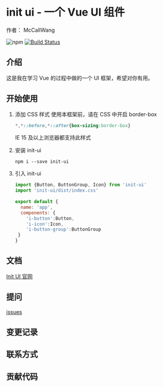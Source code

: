 # init ui - 一个 Vue UI 组件
作者： McCallWang  

![npm](https://img.shields.io/npm/v/init-ui-demo)
[![Build Status](https://travis-ci.org/wh2887/init-ui.svg?branch=master)](https://travis-ci.org/wh2887/init-ui)
## 介绍
这是我在学习 Vue 的过程中做的一个 UI 框架，希望对你有用。
## 开始使用
1. 添加 CSS 样式
    使用本框架前，请在 CSS 中开启 border-box
    ```css
    *,*::before,*::after{box-sizing:border-box}
    ```
    IE 15 及以上浏览器都支持此样式
    
2. 安装 init-ui
    ```
    npm i --save init-ui
    ```
3. 引入 init-ui
    ```javascript
    import {Button, ButtonGroup, Icon} from 'init-ui'
    import 'init-ui/dist/index.css'    
     
    export default {
      name: 'app',
      components: {
        'i-button':Button,
        'i-icon':Icon,
        'i-button-group':ButtonGroup
     }
    }
    ```
## 文档
[Init UI 官网](https://wh2887.github.io/init-ui/)
## 提问
[issues](https://github.com/wh2887/init-ui/issues)
## 变更记录

## 联系方式

## 贡献代码


